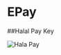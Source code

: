 # EPay
##Halal Pay Key 

![Hala Pay](https://user-images.githubusercontent.com/69858580/116533442-325ec600-a903-11eb-8e69-14a06393de2c.PNG)
